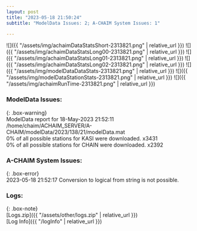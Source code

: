 ```yaml
---
layout: post
title: "2023-05-18 21:50:24"
subtitle: "ModelData Issues: 2; A-CHAIM System Issues: 1"

---
```


![]({{ "/assets/img/achaimDataStatsShort-2313821.png" | relative_url }})
![]({{ "/assets/img/achaimDataStatsLong00-2313821.png" | relative_url }})
![]({{ "/assets/img/achaimDataStatsLong01-2313821.png" | relative_url }})
![]({{ "/assets/img/achaimDataStatsLong02-2313821.png" | relative_url }})
![]({{ "/assets/img/modelDataDataStats-2313821.png" | relative_url }})
![]({{ "/assets/img/modelDataStationStats-2313821.png" | relative_url }})
![]({{ "/assets/img/achaimRunTime-2313821.png" | relative_url }})


### ModelData Issues:  
  
{: .box-warning}  
 ModelData report for 18-May-2023 21:52:11   
 /home/chaim/ACHAIM_SERVER/A-CHAIM/modelData/2023/138/21/modelData.mat   
 0% of all possible stations for KASI were downloaded. x3431   
 0% of all possible stations for CHAIN were downloaded. x2392   
  
### A-CHAIM System Issues:  
  
{: .box-error}  
2023-05-18 21:52:17 Conversion to logical from string is not possible.  

### Logs:  
  
{: .box-note}  
[Logs.zip]({{ "/assets/other/logs.zip" | relative_url }})  
[Log Info]({{ "/logInfo" | relative_url }})  
